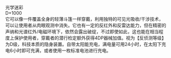 <title>光学迷彩</title>
<meta name="GENERATOR" content="WinCHM">
<meta http-equiv="Content-Type" content="text/html; charset=gb2312">
<br>光学迷彩 
<br>D+1000 
<br>它可以像一件覆盖全身的轻薄斗篷一样穿戴，利用独特的可见光吸收/干涉技术，可以让使用者从肉眼观测中消失。它也有一定的反红外和反雷达能力，但在精密的声纳和光谱红外/电磁环境下，依然会露出破绽，不过即使如此，这也能在相当程度上保护使用者，穿戴者的潜行检定额外获得4DP器械加值。视为【反侦测等级】为D级，科技本质的隐身装置。自带太阳能充电，满电量可用24小时，在太阳下充电6小时即可充满，或者使用一枚标准电池进行充电。